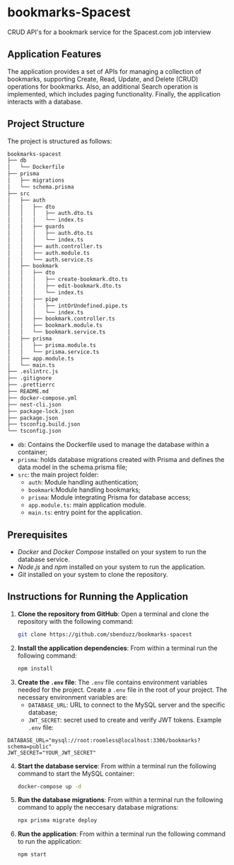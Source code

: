 # bookmarks-Spacest

CRUD API's for a bookmark service for the Spacest.com job interview

## Application Features

The application provides a set of APIs for managing a collection of bookmarks, supporting Create, Read, Update, and Delete (CRUD) operations for bookmarks. Also, an additional Search operation is implemented, which includes paging functionality. Finally, the application interacts with a database. 

## Project Structure

The project is structured as follows:

```bash
bookmarks-spacest
├── db
│   └── Dockerfile
├── prisma
│   ├── migrations
│   └── schema.prisma
├── src
│   ├── auth
│   │   ├── dto
│   │   │   ├── auth.dto.ts
│   │   │   └── index.ts
│   │   ├── guards
│   │   │   ├── auth.dto.ts
│   │   │   └── index.ts
│   │   ├── auth.controller.ts
│   │   ├── auth.module.ts
│   │   └── auth.service.ts
│   ├── bookmark
│   │   ├── dto
│   │   │   ├── create-bookmark.dto.ts
│   │   │   ├── edit-bookmark.dto.ts
│   │   │   └── index.ts
│   │   ├── pipe
│   │   │   ├── intOrUndefined.pipe.ts
│   │   │   └── index.ts
│   │   ├── bookmark.controller.ts
│   │   ├── bookmark.module.ts
│   │   └── bookmark.service.ts
│   ├── prisma
│   │   ├── prisma.module.ts
│   │   └── prisma.service.ts
│   ├── app.module.ts
│   └── main.ts
├── .eslintrc.js
├── .gitignore
├── .prettierrc
├── README.md
├── docker-compose.yml
├── nest-cli.json
├── package-lock.json
├── package.json
├── tsconfig.build.json
└── tsconfig.json
```
- `db`: Contains the Dockerfile used to manage the database within a container;
- `prisma`: holds database migrations created with Prisma and defines the data model in the schema.prisma file;
- `src`: the main project folder:
  - `auth`: Module handling authentication;
  - `bookmark`:Module handling bookmarks;
  - `prisma`: Module integrating Prisma for database access;
  - `app.module.ts`: main application module.
  - `main.ts`: entry point for the application.

## Prerequisites

- *Docker* and *Docker Compose* installed on your system to run the database service.
- *Node.js* and *npm* installed on your system to run the application.
- *Git* installed on your system to clone the repository.

## Instructions for Running the Application

1. **Clone the repository from GitHub**:
   Open a terminal and clone the repository with the following command: 
    ```bash
    git clone https://github.com/sbenduzz/bookmarks-spacest
    ```
2. **Install the application dependencies**:
   From within a terminal run the following command:
    ```bash
    npm install
    ```
3. **Create the `.env` file**:
   The `.env` file contains environment variables needed for the project. Create a `.env` file in the root of your project. The necessary environment variables are:
   - `DATABASE_URL`: URL to connect to the MySQL server and the specific database;
   - `JWT_SECRET`: secret used to create and verify JWT tokens.
  Example `.env` file:
  ```
  DATABASE_URL="mysql://root:roomless@localhost:3306/bookmarks?schema=public"
  JWT_SECRET="YOUR_JWT_SECRET"
  ```
4. **Start the database service**:
    From within a terminal run the following command to start the MySQL container:
     ```bash
    docker-compose up -d
    ```
5. **Run the database migrations**:
   From within a terminal run the following command to apply the neccesary database migrations: 
    ```bash
    npx prisma migrate deploy
    ```
6. **Run the application**:
   From within a terminal run the following command to run the application: 
    ```bash
    npm start
    ```
 
    
